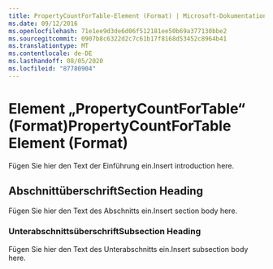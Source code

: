 ```yaml
---
title: PropertyCountForTable-Element (Format) | Microsoft-Dokumentation
ms.date: 09/12/2016
ms.openlocfilehash: 71e1ee9d3de6d06f512181ee50b69a377130bbe2
ms.sourcegitcommit: 0907b8c6322d2c7c61b17f8168d53452c8964b41
ms.translationtype: MT
ms.contentlocale: de-DE
ms.lasthandoff: 08/05/2020
ms.locfileid: "87780904"
---
```

# <a name="propertycountfortable-element-format"></a><span data-ttu-id="b04d0-102">Element „PropertyCountForTable“ (Format)</span><span class="sxs-lookup"><span data-stu-id="b04d0-102">PropertyCountForTable Element (Format)</span></span>

<span data-ttu-id="b04d0-103">Fügen Sie hier den Text der Einführung ein.</span><span class="sxs-lookup"><span data-stu-id="b04d0-103">Insert introduction here.</span></span>

## <a name="section-heading"></a><span data-ttu-id="b04d0-104">Abschnittüberschrift</span><span class="sxs-lookup"><span data-stu-id="b04d0-104">Section Heading</span></span>

<span data-ttu-id="b04d0-105">Fügen Sie hier den Text des Abschnitts ein.</span><span class="sxs-lookup"><span data-stu-id="b04d0-105">Insert section body here.</span></span>

### <a name="subsection-heading"></a><span data-ttu-id="b04d0-106">Unterabschnittsüberschrift</span><span class="sxs-lookup"><span data-stu-id="b04d0-106">Subsection Heading</span></span>

<span data-ttu-id="b04d0-107">Fügen Sie hier den Text des Unterabschnitts ein.</span><span class="sxs-lookup"><span data-stu-id="b04d0-107">Insert subsection body here.</span></span>
